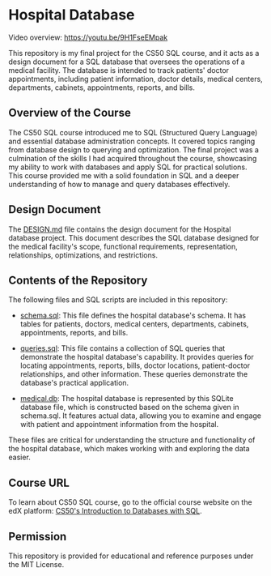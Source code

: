 # Hospital Database

Video overview: <https://youtu.be/9H1FseEMpak>

This repository is my final project for the CS50 SQL course, and it acts as a design document for a SQL database that oversees the operations of a medical facility. The database is intended to track patients' doctor appointments, including patient information, doctor details, medical centers, departments, cabinets, appointments, reports, and bills.


## Overview of the Course
The CS50 SQL course introduced me to SQL (Structured Query Language) and essential database administration concepts. It covered topics ranging from database design to querying and optimization. The final project was a culmination of the skills I had acquired throughout the course, showcasing my ability to work with databases and apply SQL for practical solutions. This course provided me with a solid foundation in SQL and a deeper understanding of how to manage and query databases effectively.


## Design Document

The [DESIGN.md](DESIGN.md) file contains the design document for the Hospital database project. This document describes the SQL database designed for the medical facility's scope, functional requirements, representation, relationships, optimizations, and restrictions.


## Contents of the Repository

The following files and SQL scripts are included in this repository:

- [schema.sql](schema.sql): This file defines the hospital database's schema. It has tables for patients, doctors, medical centers, departments, cabinets, appointments, reports, and bills.
  
- [queries.sql](queries.sql): This file contains a collection of SQL queries that demonstrate the hospital database's capability. It provides queries for locating appointments, reports, bills, doctor locations, patient-doctor relationships, and other information. These queries demonstrate the database's practical application.

- [medical.db](medical.db): The hospital database is represented by this SQLite database file, which is constructed based on the schema given in schema.sql. It features actual data, allowing you to examine and engage with patient and appointment information from the hospital.

These files are critical for understanding the structure and functionality of the hospital database, which makes working with and exploring the data easier.


## Course URL

To learn about CS50 SQL course, go to the official course website on the edX platform: [CS50's Introduction to Databases with SQL](https://www.edx.org/learn/sql/harvard-university-cs50-s-introduction-to-databases-with-sql).


## Permission

This repository is provided for educational and reference purposes under the MIT License.
